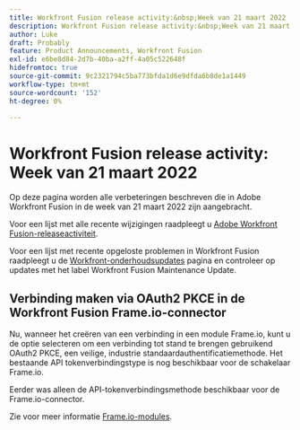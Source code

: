 ```yaml
---
title: Workfront Fusion release activity:&nbsp;Week van 21 maart 2022
description: Workfront Fusion release activity:&nbsp;Week van 21 maart 2022
author: Luke
draft: Probably
feature: Product Announcements, Workfront Fusion
exl-id: e6be8d84-2d7b-40ba-a2ff-4a05c522648f
hidefromtoc: true
source-git-commit: 9c2321794c5ba773bfda1d6e9dfda6b8de1a1449
workflow-type: tm+mt
source-wordcount: '152'
ht-degree: 0%

---
```


# Workfront Fusion release activity: Week van 21 maart 2022

Op deze pagina worden alle verbeteringen beschreven die in Adobe Workfront Fusion in de week van 21 maart 2022 zijn aangebracht.

Voor een lijst met alle recente wijzigingen raadpleegt u [Adobe Workfront Fusion-releaseactiviteit](../../../product-announcements/product-releases/fusion-release-activity/fusion-release-activity.md).

Voor een lijst met recente opgeloste problemen in Workfront Fusion raadpleegt u de [Workfront-onderhoudsupdates](https://one.workfront.com/s/article/Workfront-Maintenance-Updates-1882317350) pagina en controleer op updates met het label Workfront Fusion Maintenance Update.

## Verbinding maken via OAuth2 PKCE in de Workfront Fusion Frame.io-connector

Nu, wanneer het creëren van een verbinding in een module Frame.io, kunt u de optie selecteren om een verbinding tot stand te brengen gebruikend OAuth2 PKCE, een veilige, industrie standaardauthentificatiemethode. Het bestaande API tokenverbindingstype is nog beschikbaar voor de schakelaar Frame.io.

Eerder was alleen de API-tokenverbindingsmethode beschikbaar voor de Frame.io-connector.

Zie voor meer informatie [Frame.io-modules](../../../workfront-fusion/apps-and-their-modules/frame-io-modules.md).
